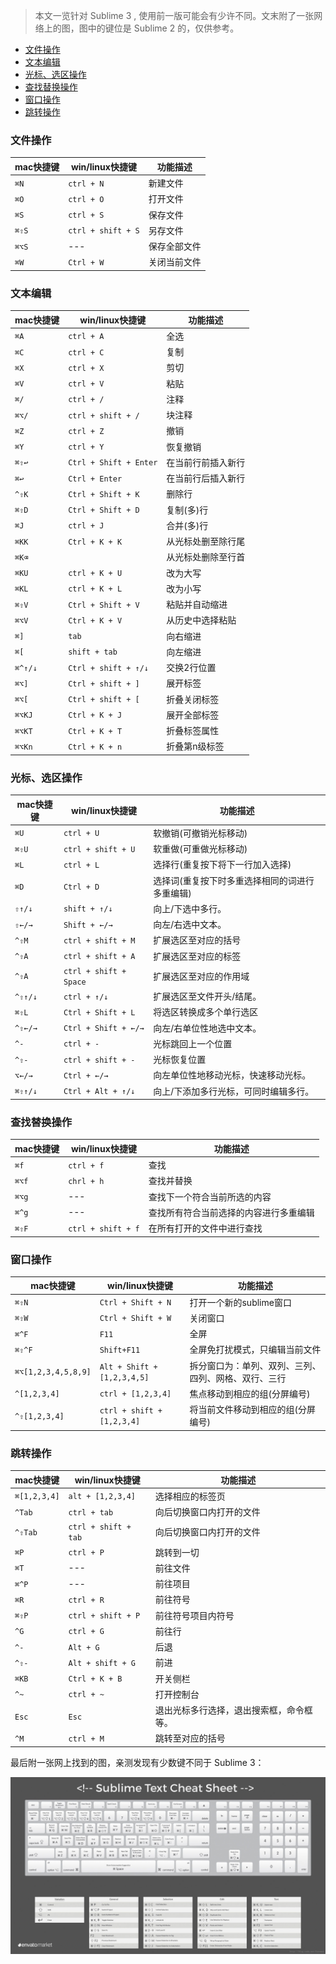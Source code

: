 > 本文一览针对 Sublime 3 , 使用前一版可能会有少许不同。文末附了一张网络上的图，图中的键位是 Sublime 2 的，仅供参考。

<!-- MarkdownTOC -->

- [文件操作](#%E6%96%87%E4%BB%B6%E6%93%8D%E4%BD%9C)
- [文本编辑](#%E6%96%87%E6%9C%AC%E7%BC%96%E8%BE%91)
- [光标、选区操作](#%E5%85%89%E6%A0%87%E3%80%81%E9%80%89%E5%8C%BA%E6%93%8D%E4%BD%9C)
- [查找替换操作](#%E6%9F%A5%E6%89%BE%E6%9B%BF%E6%8D%A2%E6%93%8D%E4%BD%9C)
- [窗口操作](#%E7%AA%97%E5%8F%A3%E6%93%8D%E4%BD%9C)
- [跳转操作](#%E8%B7%B3%E8%BD%AC%E6%93%8D%E4%BD%9C)

<!-- /MarkdownTOC -->

### 文件操作

mac快捷键 | win/linux快捷键 | 功能描述
--- | --- | ---
`⌘N` | `ctrl + N` | 新建文件
`⌘O` | `ctrl + O` | 打开文件
`⌘S` | `ctrl + S` | 保存文件
`⌘⇧S` | `ctrl + shift + S` | 另存文件
`⌘⌥S` | --- | 保存全部文件
`⌘W` | `Ctrl + W` | 关闭当前文件

### 文本编辑

mac快捷键 | win/linux快捷键 | 功能描述
--- | --- | ---
`⌘A` | `ctrl + A` | 全选
`⌘C` | `ctrl + C` | 复制
`⌘X` | `ctrl + X` | 剪切
`⌘V` | `ctrl + V` | 粘贴
`⌘/` | `ctrl + /` | 注释
`⌘⌥/` | `ctrl + shift + /` | 块注释
`⌘Z` | `ctrl + Z` | 撤销
`⌘Y` | `ctrl + Y` | 恢复撤销
`⌘⇧↩` | `Ctrl + Shift + Enter` | 在当前行前插入新行
`⌘↩` | `Ctrl + Enter` | 在当前行后插入新行
`^⇧K` | `Ctrl + Shift + K` | 删除行
`⌘⇧D` | `Ctrl + Shift + D` | 复制(多)行
`⌘J` | `ctrl + J` | 合并(多)行
`⌘KK` | `Ctrl + K + K` | 从光标处删至除行尾
`⌘K⌫` |  | 从光标处删除至行首
`⌘KU` | `ctrl + K + U` | 改为大写
`⌘KL` | `ctrl + K + L` | 改为小写
`⌘⇧V` | `Ctrl + Shift + V` | 粘贴并自动缩进
`⌘⌥V` | `Ctrl + K + V` | 从历史中选择粘贴
`⌘]` | `tab` | 向右缩进
`⌘[` | `shift + tab` | 向左缩进
`⌘^↑/↓` | `Ctrl + shift + ↑/↓` | 交换2行位置
`⌘⌥]` | `Ctrl + shift + ]` | 展开标签
`⌘⌥[` | `Ctrl + shift + [` | 折叠关闭标签
`⌘⌥KJ` | `Ctrl + K + J` | 展开全部标签
`⌘⌥KT` | `Ctrl + K + T` | 折叠标签属性
`⌘⌥Kn` | `Ctrl + K + n` | 折叠第n级标签

### 光标、选区操作

mac快捷键 | win/linux快捷键 | 功能描述
--- | --- | ---
`⌘U` | `ctrl + U` | 软撤销(可撤销光标移动)
`⌘⇧U` | `ctrl + shift + U` | 软重做(可重做光标移动)
`⌘L` | `ctrl + L` | 选择行(重复按下将下一行加入选择)
`⌘D` | `Ctrl + D` | 选择词(重复按下时多重选择相同的词进行多重编辑)
`⇧↑/↓` | `shift + ↑/↓` | 向上/下选中多行。
`⇧←/→` | `Shift + ←/→` | 向左/右选中文本。
`^⇧M` | `ctrl + shift + M` | 扩展选区至对应的括号
`^⇧A` | `ctrl + shift + A` | 扩展选区至对应的标签
`^⇧A` | `ctrl + shift + Space` | 扩展选区至对应的作用域
`^⇧↑/↓` | `ctrl + ↑/↓` | 扩展选区至文件开头/结尾。
`⌘⇧L` | `Ctrl + Shift + L` | 将选区转换成多个单行选区
`^⇧←/→` | `Ctrl + Shift + ←/→` | 向左/右单位性地选中文本。
`^-` | `ctrl + -` | 光标跳回上一个位置
`^⇧-` | `ctrl + shift + -` | 光标恢复位置
`⌥←/→` | `Ctrl + ←/→ `| 向左单位性地移动光标，快速移动光标。
`⌘⇧↑/↓` | `Ctrl + Alt + ↑/↓` | 向上/下添加多行光标，可同时编辑多行。

### 查找替换操作

mac快捷键 | win/linux快捷键 | 功能描述
--- | --- | ---
`⌘f` | `ctrl + f` | 查找
`⌘⌥f` | `chrl + h` | 查找并替换
`⌘⌥g` | --- | 查找下一个符合当前所选的内容
`⌘^g` | --- | 查找所有符合当前选择的内容进行多重编辑
`⌘⇧F` | `ctrl + shift + f` | 在所有打开的文件中进行查找

### 窗口操作

mac快捷键 | win/linux快捷键 | 功能描述
--- | --- | ---
`⌘⇧N` | `Ctrl + Shift + N` |打开一个新的sublime窗口
`⌘⇧W` | `Ctrl + Shift + W` | 关闭窗口
`⌘^F` | `F11` | 全屏
`⌘⇧^F` | `Shift+F11` | 全屏免打扰模式，只编辑当前文件
`⌘⌥[1,2,3,4,5,8,9]` | `Alt + Shift + [1,2,3,4,5]` | 拆分窗口为：单列、双列、三列、四列、网格、双行、三行
`^[1,2,3,4]` | `ctrl + [1,2,3,4]` | 焦点移动到相应的组(分屏编号)
`^⇧[1,2,3,4]` | `ctrl + shift + [1,2,3,4]` | 将当前文件移动到相应的组(分屏编号)

### 跳转操作

mac快捷键 | win/linux快捷键 | 功能描述
--- | --- | ---
`⌘[1,2,3,4]` | `alt + [1,2,3,4]` | 选择相应的标签页
`^Tab` | `ctrl + tab` | 向后切换窗口内打开的文件
`^⇧Tab` | `ctrl + shift + tab` | 向后切换窗口内打开的文件
`⌘P` | `ctrl + P` | 跳转到一切
`⌘T` | --- | 前往文件
`⌘^P` | --- | 前往项目
`⌘R` | `ctrl + R` | 前往符号
`⌘⇧P` | `ctrl + shift + P` | 前往符号项目内符号
`^G` | `ctrl + G` | 前往行
`^-` | `Alt + G` | 后退
`^⇧-` | `Alt + shift + G` | 前进
`⌘KB` | `Ctrl + K + B` | 开关侧栏
`^~` | `ctrl + ~` | 打开控制台
`Esc` | `Esc` | 退出光标多行选择，退出搜索框，命令框等。
`^M` | `ctrl + M` | 跳转至对应的括号

最后附一张网上找到的图，亲测发现有少数键不同于 Sublime 3：

![sublime-2-cheat-sheet](img/20170421112209169.png)
